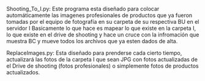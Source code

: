 Shooting_To_I.py: Este programa esta diseñado para colocar automáticamente las imagenes profesionales de productos que ya fueron tomadas por el equipo de fotografía en su carpeta de su respectiva BU en el servidor I 
Basicamente lo que hace es mapear lo que existe en la carpeta I, lo que existe en el drive de shooting  y hace un cruce con la infromación que muestra BC y mueve todos los archivos que ya esten dados de alta.



ReplaceImages.py: Esta diseñado para prenderse cada cierto tiempo, actualizará las fotos de la carpeta I que sean JPG con fotos actualizadas de el Drive de shooting (fotos profesionales) o simplemente fotos de productos actualizados.
